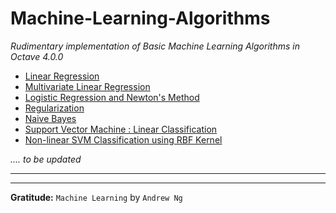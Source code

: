 # Machine-Learning-Algorithms

*Rudimentary implementation of Basic Machine Learning Algorithms in Octave 4.0.0*

- [Linear Regression](https://github.com/jig08/Machine-Learning-Algorithms/tree/master/Linear-Regression)
- [Multivariate Linear Regression](https://github.com/jig08/Machine-Learning-Algorithms/tree/master/Multivariate-Linear-Regression)
- [Logistic Regression and Newton's Method](https://github.com/jig08/Machine-Learning-Algorithms/tree/master/Logistic-Regression-and-Newtons-Method)
- [Regularization](https://github.com/jig08/Machine-Learning-Algorithms/tree/master/Regularization)
- [Naive Bayes](https://github.com/jig08/Machine-Learning-Algorithms/tree/master/Naive_Bayes)
- [Support Vector Machine : Linear Classification](https://github.com/jig08/Machine-Learning-Algorithms/tree/master/SVM-Linear-Classification)
- [Non-linear SVM Classification using RBF Kernel](https://github.com/jig08/Machine-Learning-Algorithms/tree/master/Non-linear_SVM_classification_with_kernels)


        
*.... to be updated*



***
***
**Gratitude:** `Machine Learning` by `Andrew Ng`
